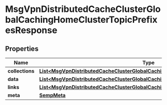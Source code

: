 
# MsgVpnDistributedCacheClusterGlobalCachingHomeClusterTopicPrefixesResponse

## Properties
Name | Type | Description | Notes
------------ | ------------- | ------------- | -------------
**collections** | [**List&lt;MsgVpnDistributedCacheClusterGlobalCachingHomeClusterTopicPrefixCollections&gt;**](MsgVpnDistributedCacheClusterGlobalCachingHomeClusterTopicPrefixCollections.md) |  |  [optional]
**data** | [**List&lt;MsgVpnDistributedCacheClusterGlobalCachingHomeClusterTopicPrefix&gt;**](MsgVpnDistributedCacheClusterGlobalCachingHomeClusterTopicPrefix.md) |  |  [optional]
**links** | [**List&lt;MsgVpnDistributedCacheClusterGlobalCachingHomeClusterTopicPrefixLinks&gt;**](MsgVpnDistributedCacheClusterGlobalCachingHomeClusterTopicPrefixLinks.md) |  |  [optional]
**meta** | [**SempMeta**](SempMeta.md) |  | 



